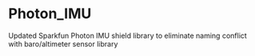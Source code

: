# Photon_IMU
Updated Sparkfun Photon IMU shield library to eliminate naming conflict with baro/altimeter sensor library
